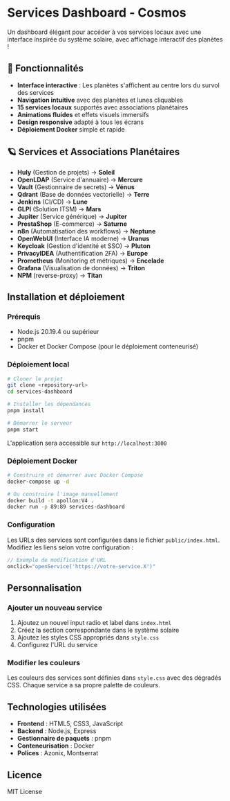 # Services Dashboard - Cosmos

Un dashboard élégant pour accéder à vos services locaux avec une interface inspirée du système solaire, avec affichage interactif des planètes !

## 🚀 Fonctionnalités

- **Interface interactive** : Les planètes s'affichent au centre lors du survol des services
- **Navigation intuitive** avec des planètes et lunes cliquables
- **15 services locaux** supportés avec associations planétaires
- **Animations fluides** et effets visuels immersifs
- **Design responsive** adapté à tous les écrans
- **Déploiement Docker** simple et rapide

## 🪐 Services et Associations Planétaires

- **Huly** (Gestion de projets) → **Soleil**
- **OpenLDAP** (Service d'annuaire) → **Mercure**
- **Vault** (Gestionnaire de secrets) → **Vénus**
- **Qdrant** (Base de données vectorielle) → **Terre**
- **Jenkins** (CI/CD) → **Lune**
- **GLPI** (Solution ITSM) → **Mars**
- **Jupiter** (Service générique) → **Jupiter**
- **PrestaShop** (E-commerce) → **Saturne**
- **n8n** (Automatisation des workflows) → **Neptune**
- **OpenWebUI** (Interface IA moderne) → **Uranus**
- **Keycloak** (Gestion d'identité et SSO) → **Pluton**
- **PrivacyIDEA** (Authentification 2FA) → **Europe**
- **Prometheus** (Monitoring et métriques) → **Encelade**
- **Grafana** (Visualisation de données) → **Triton**
- **NPM** (reverse-proxy) → **Titan**

## Installation et déploiement

### Prérequis

- Node.js 20.19.4 ou supérieur
- pnpm
- Docker et Docker Compose (pour le déploiement conteneurisé)

### Déploiement local

```bash
# Cloner le projet
git clone <repository-url>
cd services-dashboard

# Installer les dépendances
pnpm install

# Démarrer le serveur
pnpm start
```

L'application sera accessible sur `http://localhost:3000`

### Déploiement Docker

```bash
# Construire et démarrer avec Docker Compose
docker-compose up -d

# Ou construire l'image manuellement
docker build -t apollon:V4 .
docker run -p 89:89 services-dashboard
```

### Configuration

Les URLs des services sont configurées dans le fichier `public/index.html`. Modifiez les liens selon votre configuration :

```javascript
// Exemple de modification d'URL
onclick="openService('https://votre-service.X')"
```
## Personnalisation

### Ajouter un nouveau service

1. Ajoutez un nouvel input radio et label dans `index.html`
2. Créez la section correspondante dans le système solaire
3. Ajoutez les styles CSS appropriés dans `style.css`
4. Configurez l'URL du service

### Modifier les couleurs

Les couleurs des services sont définies dans `style.css` avec des dégradés CSS. Chaque service a sa propre palette de couleurs.

## Technologies utilisées

- **Frontend** : HTML5, CSS3, JavaScript
- **Backend** : Node.js, Express
- **Gestionnaire de paquets** : pnpm
- **Conteneurisation** : Docker
- **Polices** : Azonix, Montserrat

## Licence

MIT License

